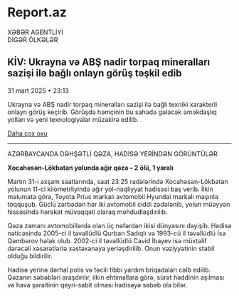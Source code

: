 # Report.az
<!DOCTYPE html>

</head>
<body>
    <div class="header">XƏBƏR AGENTLİYİ</div>
    <div class="container">
        <div class="news-category">DİGƏR ÖLKƏLƏR</div>
        <div class="news-item">
            <h2>KİV: Ukrayna və ABŞ nadir torpaq mineralları sazişi ilə bağlı onlayn görüş təşkil edib</h2>
            <p class="date">31 mart 2025 • 23:13</p>
            <p>Ukrayna və ABŞ nadir torpaq mineralları sazişi ilə bağlı texniki xarakterli onlayn görüş keçirib. Görüşdə həmçinin bu sahədə gələcək əməkdaşlıq yolları və yeni texnologiyalar müzakirə edilib.</p>
            <a href="#" class="read-more">Daha çox oxu</a>
        </div>
        <hr>
        <div class="news-item">
            <p class="news-title">AZƏRBAYCANDA DƏHŞƏTLİ QƏZA, HADİSƏ YERİNDƏN GÖRÜNTÜLƏR</p>
            <p><strong>Xocahəsən-Lökbatan yolunda ağır qəza – 2 ölü, 1 yaralı</strong></p>
            <p class="date">Martın 31-i axşam saatlarında, saat 23:25 radələrində Xocahəsən-Lökbatan yolunun 11-ci kilometrliyində ağır yol-nəqliyyat hadisəsi baş verib. İlkin məlumata görə, Toyota Prius markalı avtomobil Hyundai markalı maşınla toqquşub. Güclü zərbədən hər iki avtomobil ciddi zədələnib, yolun müəyyən hissəsində hərəkət müvəqqəti olaraq məhdudlaşdırılıb.</p>
            <p>Qəza zamanı avtomobillərdə olan üç nəfərdən ikisi dünyasını dəyişib. Hadisə nəticəsində 2005-ci il təvəllüdlü Qurban Sadıqlı və 1993-cü il təvəllüdlü İsa Qəmbərov həlak olub. 2002-ci il təvəllüdlü Cavid İbayev isə müxtəlif dərəcəli xəsarətlərlə xəstəxanaya yerləşdirilib. Onun vəziyyətinin stabil olduğu bildirilir.</p>
            <p>Hadisə yerinə dərhal polis və təcili tibbi yardım briqadaları cəlb edilib. Qəzanın səbəbləri araşdırılır, ilkin ehtimallara görə, sürət həddinin aşılması və hava şəraitinin qeyri-sabit olması hadisəyə səbəb ola bilər.</p>
        </div>
    </div>
</body>
</html>
